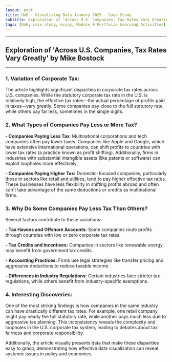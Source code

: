 ```yaml
---
layout: post
title: UoE - Visualising Data January 2025 - Case Study
subtitle: Exploration of 'Across U.S. Companies, Tax Rates Vary Greatly' by Mike Bostock
tags: [UoE, case study, essay, Module E-Portfolio Learning Activities]
---
```

---
##  Exploration of 'Across U.S. Companies, Tax Rates Vary Greatly' by Mike Bostock
---

### 1. Variation of Corporate Tax:
The article highlights significant disparities in corporate tax rates across U.S. companies. While the statutory corporate tax rate in the U.S. is relatively high, the effective tax rates—the actual percentage of profits paid in taxes—vary greatly. Some companies pay close to the full statutory rate, while others pay far less, sometimes in the single digits.

### 2. What Types of Companies Pay Less or More Tax?

**- Companies Paying Less Tax**: Multinational corporations and tech companies often pay lower taxes. Companies like Apple and Google, which have extensive international operations, can shift profits to countries with lower tax rates (a practice known as profit shifting). Additionally, firms in industries with substantial intangible assets (like patents or software) can exploit loopholes more effectively.

**- Companies Paying Higher Tax:** Domestic-focused companies, particularly those in sectors like retail and utilities, tend to pay higher effective tax rates. These businesses have less flexibility in shifting profits abroad and often can't take advantage of the same deductions or credits as multinational firms.

### 3. Why Do Some Companies Pay Less Tax Than Others?
Several factors contribute to these variations:

**- Tax Havens and Offshore Accounts:** Some companies route profits through countries with low or zero corporate tax rates.

**- Tax Credits and Incentives:** Companies in sectors like renewable energy may benefit from government tax credits.

**- Accounting Practices:** Firms use legal strategies like transfer pricing and aggressive deductions to reduce taxable income.

**- Differences in Industry Regulations:** Certain industries face stricter tax regulations, while others benefit from industry-specific exemptions.

### 4. Interesting Discoveries:
One of the most striking findings is how companies in the same industry can have drastically different tax rates. For example, one retail company might pay nearly the full statutory rate, while another pays much less due to aggressive tax planning. This inconsistency reveals the complexity and loopholes in the U.S. corporate tax system, leading to debates about tax fairness and corporate responsibility.

Additionally, the article visually presents data that make these disparities easy to grasp, demonstrating how effective data visualization can reveal systemic issues in policy and economics.

